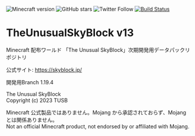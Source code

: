 ![Minecraft version](https://img.shields.io/badge/version-1.19.4-blue.svg)
![GitHub stars](https://img.shields.io/github/stars/TUSB/TheUnusualSkyBlock.svg?style=social)
![Twitter Follow](https://img.shields.io/twitter/follow/TUSkyBlock.svg?style=social)
[![Build Status](https://travis-ci.com/TUSB/TheUnusualSkyBlock.svg?branch=dev)](https://travis-ci.com/TUSB/TheUnusualSkyBlock)

# TheUnusualSkyBlock v13  
Minecraft 配布ワールド 「The Unusual SkyBlock」次期開発用データパックリポジトリ  

公式サイト: https://skyblock.jp/  

開発用Branch 1.19.4  



The Unusual SkyBlock  
Copyright (c) 2023 TUSB  

Minecraft 公式製品ではありません。Mojang から承認されておらず、Mojang とは関係ありません。  
Not an official Minecraft product, not endorsed by or affiliated with Mojang.  
